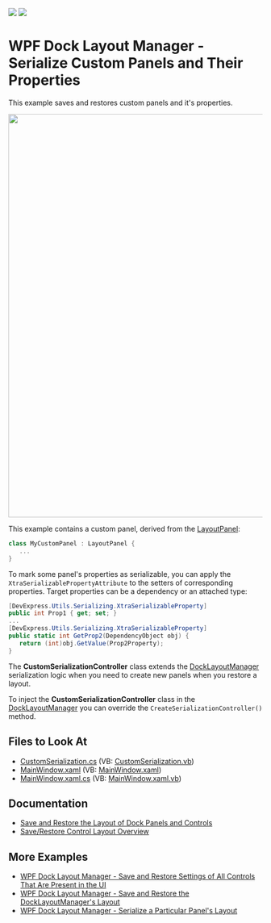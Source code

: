 <!-- default badges list -->
[![](https://img.shields.io/badge/Open_in_DevExpress_Support_Center-FF7200?style=flat-square&logo=DevExpress&logoColor=white)](https://supportcenter.devexpress.com/ticket/details/E2324)
[![](https://img.shields.io/badge/📖_How_to_use_DevExpress_Examples-e9f6fc?style=flat-square)](https://docs.devexpress.com/GeneralInformation/403183)
<!-- default badges end -->
# WPF Dock Layout Manager - Serialize Custom Panels and Their Properties

This example saves and restores custom panels and it's properties.

<img src="https://user-images.githubusercontent.com/12169834/175375397-b8ce5ea2-193e-42aa-b975-6c6a2819d7ec.png" width=800px/>

This example contains a custom panel, derived from the [LayoutPanel](https://docs.devexpress.com/WPF/DevExpress.Xpf.Docking.LayoutPanel):


```C#
class MyCustomPanel : LayoutPanel {
   ...
}

```

To mark some panel's properties as serializable, you can apply the `XtraSerializablePropertyAttribute` to the setters of corresponding properties. Target properties can be a dependency or an attached type:


```C#
[DevExpress.Utils.Serializing.XtraSerializableProperty]
public int Prop1 { get; set; }
...
[DevExpress.Utils.Serializing.XtraSerializableProperty]
public static int GetProp2(DependencyObject obj) {
   return (int)obj.GetValue(Prop2Property);
}
```

The **CustomSerializationController** class extends the [DockLayoutManager](https://docs.devexpress.com/WPF/DevExpress.Xpf.Docking.DockLayoutManager) serialization logic when you need to create new panels when you restore a layout.
   
To inject the **CustomSerializationController** class in the [DockLayoutManager](https://docs.devexpress.com/WPF/DevExpress.Xpf.Docking.DockLayoutManager) you can override the `CreateSerializationController()` method.

<!-- default file list -->
## Files to Look At

* [CustomSerialization.cs](./CS/DX%20WPF%20Application10/CustomSerialization.cs) (VB: [CustomSerialization.vb](./VB/DX%20WPF%20Application10/CustomSerialization.vb))
* [MainWindow.xaml](./CS/DX%20WPF%20Application10/MainWindow.xaml) (VB: [MainWindow.xaml](./VB/DX%20WPF%20Application10/MainWindow.xaml))
* [MainWindow.xaml.cs](./CS/DX%20WPF%20Application10/MainWindow.xaml.cs) (VB: [MainWindow.xaml.vb](./VB/DX%20WPF%20Application10/MainWindow.xaml.vb))
<!-- default file list end -->


## Documentation
- [Save and Restore the Layout of Dock Panels and Controls](https://docs.devexpress.com/WPF/7059/controls-and-libraries/layout-management/dock-windows/miscellaneous/saving-and-restoring-the-layout-of-dock-panels-and-controls)
- [Save/Restore Control Layout Overview](https://docs.devexpress.com/WPF/7391/common-concepts/save-and-restore-layouts)

## More Examples

- [WPF Dock Layout Manager - Save and Restore Settings of All Controls That Are Present in the UI](https://github.com/DevExpress-Examples/wpf-dock-layout-manager-save-and-restore-settings-of-all-controls-that-are-present-in-the-ui)
- [WPF Dock Layout Manager - Save and Restore the DockLayoutManager's Layout](https://github.com/DevExpress-Examples/wpf-dock-layout-manager-save-and-restore-the-dock-layout-managers-layout)
- [WPF Dock Layout Manager - Serialize a Particular Panel's Layout](https://github.com/DevExpress-Examples/wpf-dock-layout-manager-serialize-a-particular-panels-layout)
